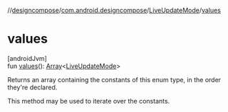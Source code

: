 //[designcompose](../../../index.md)/[com.android.designcompose](../index.md)/[LiveUpdateMode](index.md)/[values](values.md)

# values

[androidJvm]\
fun [values](values.md)(): [Array](https://kotlinlang.org/api/latest/jvm/stdlib/kotlin/-array/index.html)&lt;[LiveUpdateMode](index.md)&gt;

Returns an array containing the constants of this enum type, in the order they're declared.

This method may be used to iterate over the constants.
